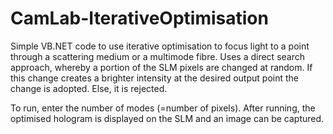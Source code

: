 # CamLab-IterativeOptimisation

Simple VB.NET code to use iterative optimisation to focus light to a point through a scattering medium or a multimode fibre. Uses a direct search approach, whereby a portion of the SLM pixels are changed at random. If this change creates a brighter intensity at the desired output point the change is adopted. Else, it is rejected.

To run, enter the number of modes (=number of pixels). After running, the optimised hologram is displayed on the SLM and an image can be captured.